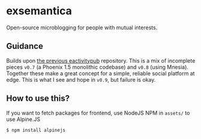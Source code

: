 # exsemantica

Open-source microblogging for people with mutual interests.

## Guidance

Builds upon [the previous eactivitypub][eactivitypub] repository.
This is a mix of incomplete pieces `v0.7` (a Phoenix 1.5 monolithic codebase) and `v0.8` (using Mnesia).
Together these make a great concept for a simple, reliable social platform at edge.
This is what I see and hope in `v0.9`, but failure is okay.

## How to use this?

If you want to fetch packages for frontend, use NodeJS NPM in `assets/` to use Alpine.JS
```shell
$ npm install alpinejs
```

[eactivitypub]: https://github.com/Chlorophytus/eactivitypub-legacy-0.2
